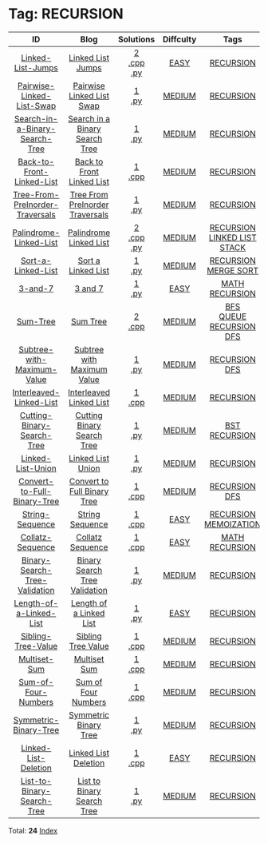 
# Tag: RECURSION
| ID | Blog | Solutions | Diffculty | Tags |
|:----:|:----:|:-------:|:----:|:----:|
| [Linked-List-Jumps](https://binarysearch.com/problems/Linked-List-Jumps) | [Linked List Jumps](https://helloacm.com/recursive-algorithm-to-compute-the-linked-list-jumps/) | [2](https://github.com/DoctorLai/ACM/tree/master/binarysearch/Linked-List-Jumps)<br/>[.cpp](https://github.com/DoctorLai/ACM/blob/master/binarysearch/.cpp.md)<BR/>[.py](https://github.com/DoctorLai/ACM/blob/master/binarysearch/.py.md)<BR/> | [EASY](https://github.com/DoctorLai/ACM/blob/master/binarysearch/EASY.md) | [RECURSION](https://github.com/DoctorLai/ACM/blob/master/binarysearch/RECURSION.md)<BR/> |
| [Pairwise-Linked-List-Swap](https://binarysearch.com/problems/Pairwise-Linked-List-Swap) | [Pairwise Linked List Swap](https://helloacm.com/teaching-kids-programming-pairwise-linked-list-swap/) | [1](https://github.com/DoctorLai/ACM/tree/master/binarysearch/Pairwise-Linked-List-Swap)<br/>[.py](https://github.com/DoctorLai/ACM/blob/master/binarysearch/.py.md)<BR/> | [MEDIUM](https://github.com/DoctorLai/ACM/blob/master/binarysearch/MEDIUM.md) | [RECURSION](https://github.com/DoctorLai/ACM/blob/master/binarysearch/RECURSION.md)<BR/> |
| [Search-in-a-Binary-Search-Tree](https://binarysearch.com/problems/Search-in-a-Binary-Search-Tree) | [Search in a Binary Search Tree](https://helloacm.com/teaching-kids-programming-algorithms-to-search-in-binary-search-tree/) | [1](https://github.com/DoctorLai/ACM/tree/master/binarysearch/Search-in-a-Binary-Search-Tree)<br/>[.py](https://github.com/DoctorLai/ACM/blob/master/binarysearch/.py.md)<BR/> | [MEDIUM](https://github.com/DoctorLai/ACM/blob/master/binarysearch/MEDIUM.md) | [RECURSION](https://github.com/DoctorLai/ACM/blob/master/binarysearch/RECURSION.md)<BR/> |
| [Back-to-Front-Linked-List](https://binarysearch.com/problems/Back-to-Front-Linked-List) | [Back to Front Linked List](https://helloacm.com/algorithsm-to-convert-linked-list-to-back-to-front-recursion-or-two-pointer/) | [1](https://github.com/DoctorLai/ACM/tree/master/binarysearch/Back-to-Front-Linked-List)<br/>[.cpp](https://github.com/DoctorLai/ACM/blob/master/binarysearch/.cpp.md)<BR/> | [MEDIUM](https://github.com/DoctorLai/ACM/blob/master/binarysearch/MEDIUM.md) | [RECURSION](https://github.com/DoctorLai/ACM/blob/master/binarysearch/RECURSION.md)<BR/> |
| [Tree-From-PreInorder-Traversals](https://binarysearch.com/problems/Tree-From-PreInorder-Traversals) | [Tree From PreInorder Traversals](https://helloacm.com/teaching-kids-programming-construct-binary-tree-from-pre-inorder-traversals/) | [1](https://github.com/DoctorLai/ACM/tree/master/binarysearch/Tree-From-PreInorder-Traversals)<br/>[.py](https://github.com/DoctorLai/ACM/blob/master/binarysearch/.py.md)<BR/> | [MEDIUM](https://github.com/DoctorLai/ACM/blob/master/binarysearch/MEDIUM.md) | [RECURSION](https://github.com/DoctorLai/ACM/blob/master/binarysearch/RECURSION.md)<BR/> |
| [Palindrome-Linked-List](https://binarysearch.com/problems/Palindrome-Linked-List) | [Palindrome Linked List](https://helloacm.com/teaching-kids-programming-algorithms-to-check-if-a-linked-list-is-palindrome/) | [2](https://github.com/DoctorLai/ACM/tree/master/binarysearch/Palindrome-Linked-List)<br/>[.cpp](https://github.com/DoctorLai/ACM/blob/master/binarysearch/.cpp.md)<BR/>[.py](https://github.com/DoctorLai/ACM/blob/master/binarysearch/.py.md)<BR/> | [MEDIUM](https://github.com/DoctorLai/ACM/blob/master/binarysearch/MEDIUM.md) | [RECURSION](https://github.com/DoctorLai/ACM/blob/master/binarysearch/RECURSION.md)<BR/>[LINKED LIST](https://github.com/DoctorLai/ACM/blob/master/binarysearch/LINKED%20LIST.md)<BR/>[STACK](https://github.com/DoctorLai/ACM/blob/master/binarysearch/STACK.md)<BR/> |
| [Sort-a-Linked-List](https://binarysearch.com/problems/Sort-a-Linked-List) | [Sort a Linked List](https://helloacm.com/teaching-kids-programming-sorting-a-linked-list-using-merge-sort-divide-and-conquer/) | [1](https://github.com/DoctorLai/ACM/tree/master/binarysearch/Sort-a-Linked-List)<br/>[.py](https://github.com/DoctorLai/ACM/blob/master/binarysearch/.py.md)<BR/> | [MEDIUM](https://github.com/DoctorLai/ACM/blob/master/binarysearch/MEDIUM.md) | [RECURSION](https://github.com/DoctorLai/ACM/blob/master/binarysearch/RECURSION.md)<BR/>[MERGE SORT](https://github.com/DoctorLai/ACM/blob/master/binarysearch/MERGE%20SORT.md)<BR/> |
| [3-and-7](https://binarysearch.com/problems/3-and-7) | [3 and 7](https://helloacm.com/teaching-kisd-programming-multiples-of-3-and-7/) | [1](https://github.com/DoctorLai/ACM/tree/master/binarysearch/3-and-7)<br/>[.py](https://github.com/DoctorLai/ACM/blob/master/binarysearch/.py.md)<BR/> | [EASY](https://github.com/DoctorLai/ACM/blob/master/binarysearch/EASY.md) | [MATH](https://github.com/DoctorLai/ACM/blob/master/binarysearch/MATH.md)<BR/>[RECURSION](https://github.com/DoctorLai/ACM/blob/master/binarysearch/RECURSION.md)<BR/> |
| [Sum-Tree](https://binarysearch.com/problems/Sum-Tree) | [Sum Tree](https://helloacm.com/depth-first-search-and-breadth-first-search-algorithm-in-checking-sum-of-children-nodes-in-binary-tree/) | [2](https://github.com/DoctorLai/ACM/tree/master/binarysearch/Sum-Tree)<br/>[.cpp](https://github.com/DoctorLai/ACM/blob/master/binarysearch/.cpp.md)<BR/> | [MEDIUM](https://github.com/DoctorLai/ACM/blob/master/binarysearch/MEDIUM.md) | [BFS](https://github.com/DoctorLai/ACM/blob/master/binarysearch/BFS.md)<BR/>[QUEUE](https://github.com/DoctorLai/ACM/blob/master/binarysearch/QUEUE.md)<BR/>[RECURSION](https://github.com/DoctorLai/ACM/blob/master/binarysearch/RECURSION.md)<BR/>[DFS](https://github.com/DoctorLai/ACM/blob/master/binarysearch/DFS.md)<BR/> |
| [Subtree-with-Maximum-Value](https://binarysearch.com/problems/Subtree-with-Maximum-Value) | [Subtree with Maximum Value](https://helloacm.com/teaching-kids-programming-subtree-with-maximum-value-via-recursive-depth-first-search-algorithm/) | [1](https://github.com/DoctorLai/ACM/tree/master/binarysearch/Subtree-with-Maximum-Value)<br/>[.py](https://github.com/DoctorLai/ACM/blob/master/binarysearch/.py.md)<BR/> | [MEDIUM](https://github.com/DoctorLai/ACM/blob/master/binarysearch/MEDIUM.md) | [RECURSION](https://github.com/DoctorLai/ACM/blob/master/binarysearch/RECURSION.md)<BR/>[DFS](https://github.com/DoctorLai/ACM/blob/master/binarysearch/DFS.md)<BR/> |
| [Interleaved-Linked-List](https://binarysearch.com/problems/Interleaved-Linked-List) | [Interleaved Linked List](https://helloacm.com/algorithms-to-compute-the-interleaved-linked-list/) | [1](https://github.com/DoctorLai/ACM/tree/master/binarysearch/Interleaved-Linked-List)<br/>[.cpp](https://github.com/DoctorLai/ACM/blob/master/binarysearch/.cpp.md)<BR/> | [MEDIUM](https://github.com/DoctorLai/ACM/blob/master/binarysearch/MEDIUM.md) | [RECURSION](https://github.com/DoctorLai/ACM/blob/master/binarysearch/RECURSION.md)<BR/> |
| [Cutting-Binary-Search-Tree](https://binarysearch.com/problems/Cutting-Binary-Search-Tree) | [Cutting Binary Search Tree](https://helloacm.com/recursive-algorithm-to-cut-a-binary-search-tree-remove-nodes-not-in-range/) | [1](https://github.com/DoctorLai/ACM/tree/master/binarysearch/Cutting-Binary-Search-Tree)<br/>[.py](https://github.com/DoctorLai/ACM/blob/master/binarysearch/.py.md)<BR/> | [MEDIUM](https://github.com/DoctorLai/ACM/blob/master/binarysearch/MEDIUM.md) | [BST](https://github.com/DoctorLai/ACM/blob/master/binarysearch/BST.md)<BR/>[RECURSION](https://github.com/DoctorLai/ACM/blob/master/binarysearch/RECURSION.md)<BR/> |
| [Linked-List-Union](https://binarysearch.com/problems/Linked-List-Union) | [Linked List Union](https://helloacm.com/algorithms-to-union-two-sorted-linked-lists/) | [1](https://github.com/DoctorLai/ACM/tree/master/binarysearch/Linked-List-Union)<br/>[.py](https://github.com/DoctorLai/ACM/blob/master/binarysearch/.py.md)<BR/> | [MEDIUM](https://github.com/DoctorLai/ACM/blob/master/binarysearch/MEDIUM.md) | [RECURSION](https://github.com/DoctorLai/ACM/blob/master/binarysearch/RECURSION.md)<BR/> |
| [Convert-to-Full-Binary-Tree](https://binarysearch.com/problems/Convert-to-Full-Binary-Tree) | [Convert to Full Binary Tree](https://helloacm.com/recursive-depth-first-search-algorithm-to-convert-to-full-binary-tree-by-removing-single-child-nodes/) | [1](https://github.com/DoctorLai/ACM/tree/master/binarysearch/Convert-to-Full-Binary-Tree)<br/>[.cpp](https://github.com/DoctorLai/ACM/blob/master/binarysearch/.cpp.md)<BR/> | [MEDIUM](https://github.com/DoctorLai/ACM/blob/master/binarysearch/MEDIUM.md) | [RECURSION](https://github.com/DoctorLai/ACM/blob/master/binarysearch/RECURSION.md)<BR/>[DFS](https://github.com/DoctorLai/ACM/blob/master/binarysearch/DFS.md)<BR/> |
| [String-Sequence](https://binarysearch.com/problems/String-Sequence) | [String Sequence](https://helloacm.com/algorithms-to-compute-the-fibonacci-string-sequence/) | [1](https://github.com/DoctorLai/ACM/tree/master/binarysearch/String-Sequence)<br/>[.cpp](https://github.com/DoctorLai/ACM/blob/master/binarysearch/.cpp.md)<BR/> | [EASY](https://github.com/DoctorLai/ACM/blob/master/binarysearch/EASY.md) | [RECURSION](https://github.com/DoctorLai/ACM/blob/master/binarysearch/RECURSION.md)<BR/>[MEMOIZATION](https://github.com/DoctorLai/ACM/blob/master/binarysearch/MEMOIZATION.md)<BR/> |
| [Collatz-Sequence](https://binarysearch.com/problems/Collatz-Sequence) | [Collatz Sequence](https://helloacm.com/find-the-length-of-the-collatz-sequence/) | [1](https://github.com/DoctorLai/ACM/tree/master/binarysearch/Collatz-Sequence)<br/>[.cpp](https://github.com/DoctorLai/ACM/blob/master/binarysearch/.cpp.md)<BR/> | [EASY](https://github.com/DoctorLai/ACM/blob/master/binarysearch/EASY.md) | [MATH](https://github.com/DoctorLai/ACM/blob/master/binarysearch/MATH.md)<BR/>[RECURSION](https://github.com/DoctorLai/ACM/blob/master/binarysearch/RECURSION.md)<BR/> |
| [Binary-Search-Tree-Validation](https://binarysearch.com/problems/Binary-Search-Tree-Validation) | [Binary Search Tree Validation](https://helloacm.com/teaching-kids-programmaing-recursive-algorithm-to-validate-a-binary-search-tree/) | [1](https://github.com/DoctorLai/ACM/tree/master/binarysearch/Binary-Search-Tree-Validation)<br/>[.py](https://github.com/DoctorLai/ACM/blob/master/binarysearch/.py.md)<BR/> | [MEDIUM](https://github.com/DoctorLai/ACM/blob/master/binarysearch/MEDIUM.md) | [RECURSION](https://github.com/DoctorLai/ACM/blob/master/binarysearch/RECURSION.md)<BR/> |
| [Length-of-a-Linked-List](https://binarysearch.com/problems/Length-of-a-Linked-List) | [Length of a Linked List](https://helloacm.com/algorithms-to-compute-the-length-of-a-linked-list/) | [1](https://github.com/DoctorLai/ACM/tree/master/binarysearch/Length-of-a-Linked-List)<br/>[.py](https://github.com/DoctorLai/ACM/blob/master/binarysearch/.py.md)<BR/> | [EASY](https://github.com/DoctorLai/ACM/blob/master/binarysearch/EASY.md) | [RECURSION](https://github.com/DoctorLai/ACM/blob/master/binarysearch/RECURSION.md)<BR/> |
| [Sibling-Tree-Value](https://binarysearch.com/problems/Sibling-Tree-Value) | [Sibling Tree Value](https://helloacm.com/algorithms-to-compute-the-sibling-value-in-binary-tree/) | [1](https://github.com/DoctorLai/ACM/tree/master/binarysearch/Sibling-Tree-Value)<br/>[.cpp](https://github.com/DoctorLai/ACM/blob/master/binarysearch/.cpp.md)<BR/> | [MEDIUM](https://github.com/DoctorLai/ACM/blob/master/binarysearch/MEDIUM.md) | [RECURSION](https://github.com/DoctorLai/ACM/blob/master/binarysearch/RECURSION.md)<BR/> |
| [Multiset-Sum](https://binarysearch.com/problems/Multiset-Sum) | [Multiset Sum](https://helloacm.com/count-multiset-sum-knapsacks-by-recursive-backtracking-algorithm/) | [1](https://github.com/DoctorLai/ACM/tree/master/binarysearch/Multiset-Sum)<br/>[.cpp](https://github.com/DoctorLai/ACM/blob/master/binarysearch/.cpp.md)<BR/> | [MEDIUM](https://github.com/DoctorLai/ACM/blob/master/binarysearch/MEDIUM.md) | [RECURSION](https://github.com/DoctorLai/ACM/blob/master/binarysearch/RECURSION.md)<BR/> |
| [Sum-of-Four-Numbers](https://binarysearch.com/problems/Sum-of-Four-Numbers) | [Sum of Four Numbers](https://helloacm.com/recursive-and-two-pointer-algorithms-to-determine-four-sum/) | [1](https://github.com/DoctorLai/ACM/tree/master/binarysearch/Sum-of-Four-Numbers)<br/>[.cpp](https://github.com/DoctorLai/ACM/blob/master/binarysearch/.cpp.md)<BR/> | [MEDIUM](https://github.com/DoctorLai/ACM/blob/master/binarysearch/MEDIUM.md) | [RECURSION](https://github.com/DoctorLai/ACM/blob/master/binarysearch/RECURSION.md)<BR/> |
| [Symmetric-Binary-Tree](https://binarysearch.com/problems/Symmetric-Binary-Tree) | [Symmetric Binary Tree](https://helloacm.com/teaching-kids-programming-recursive-algorithm-to-determine-if-a-binary-tree-is-symmetric/) | [1](https://github.com/DoctorLai/ACM/tree/master/binarysearch/Symmetric-Binary-Tree)<br/>[.py](https://github.com/DoctorLai/ACM/blob/master/binarysearch/.py.md)<BR/> | [MEDIUM](https://github.com/DoctorLai/ACM/blob/master/binarysearch/MEDIUM.md) | [RECURSION](https://github.com/DoctorLai/ACM/blob/master/binarysearch/RECURSION.md)<BR/> |
| [Linked-List-Deletion](https://binarysearch.com/problems/Linked-List-Deletion) | [Linked List Deletion](https://helloacm.com/recursive-algorithm-to-delete-a-node-from-a-singly-linked-list/) | [1](https://github.com/DoctorLai/ACM/tree/master/binarysearch/Linked-List-Deletion)<br/>[.cpp](https://github.com/DoctorLai/ACM/blob/master/binarysearch/.cpp.md)<BR/> | [EASY](https://github.com/DoctorLai/ACM/blob/master/binarysearch/EASY.md) | [RECURSION](https://github.com/DoctorLai/ACM/blob/master/binarysearch/RECURSION.md)<BR/> |
| [List-to-Binary-Search-Tree](https://binarysearch.com/problems/List-to-Binary-Search-Tree) | [List to Binary Search Tree](https://helloacm.com/recursive-algorithm-to-convert-a-list-to-binary-search-tree/) | [1](https://github.com/DoctorLai/ACM/tree/master/binarysearch/List-to-Binary-Search-Tree)<br/>[.py](https://github.com/DoctorLai/ACM/blob/master/binarysearch/.py.md)<BR/> | [MEDIUM](https://github.com/DoctorLai/ACM/blob/master/binarysearch/MEDIUM.md) | [RECURSION](https://github.com/DoctorLai/ACM/blob/master/binarysearch/RECURSION.md)<BR/> |

Total: **24**
[Index](https://github.com/DoctorLai/ACM/blob/master/binarysearch/README.md)
